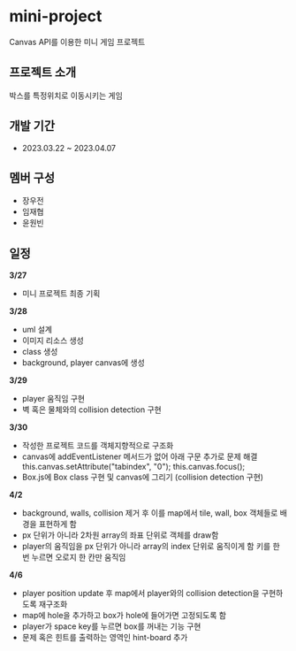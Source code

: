 # mini-project
Canvas API를 이용한 미니 게임 프로젝트

## 프로젝트 소개
박스를 특정위치로 이동시키는 게임

## 개발 기간
- 2023.03.22 ~ 2023.04.07

## 멤버 구성
- 장우전 
- 임재협 
- 윤원빈 

## 일정
<b>3/27</b> 
- 미니 프로젝트 최종 기획 

<b>3/28</b> 
- uml 설계 
- 이미지 리소스 생성
- class 생성
- background, player canvas에 생성

<b>3/29</b>
- player 움직임 구현
- 벽 혹은 물체와의 collision detection 구현 

<b>3/30</b>
- 작성한 프로젝트 코드를 객체지향적으로 구조화 
- canvas에 addEventListener 메서드가 없어 아래 구문 추가로 문제 해결 
  this.canvas.setAttribute("tabindex", "0");
  this.canvas.focus();
- Box.js에 Box class 구현 및 canvas에 그리기 (collision detection 구현)

<b>4/2</b>
- background, walls, collision 제거 후
이를 map에서 tile, wall, box 객체들로 배경을 표현하게 함
- px 단위가 아니라 2차원 array의 좌표 단위로 객체를 draw함
- player의 움직임을 px 단위가 아니라 array의 index 단위로 움직이게 함
키를 한 번 누르면 오로지 한 칸만 움직임

<b>4/6</b>
- player position update 후 map에서 player와의 collision detection을 구현하도록 재구조화 
- map에 hole을 추가하고 box가 hole에 들어가면 고정되도록 함 
- player가 space key를 누르면 box를 꺼내는 기능 구현 
- 문제 혹은 힌트를 출력하는 영역인 hint-board 추가 
